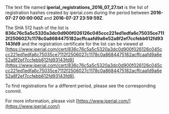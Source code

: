 The text file named **iperial_registrations_2016_07_27.txt** is the list of registration hashes created by iperial.com during the period between **2016-07-27 00:00:00Z** and **2016-07-27 23:59:59Z**.

The SHA 512 hash of the list is **836c76c5a5c5320a3dc0d900f026126c045ccc221ed1edfa6c75035ce7112f2506027c1178c0a8684475182acffcaafd9a6e52a8f2ef7ccfebb612fd93143fd9** and the registration certificate for the list can be viewed at [https://www.iperial.com/cert/836c76c5a5c5320a3dc0d900f026126c045ccc221ed1edfa6c75035ce7112f2506027c1178c0a8684475182acffcaafd9a6e52a8f2ef7ccfebb612fd93143fd9](https://www.iperial.com/cert/836c76c5a5c5320a3dc0d900f026126c045ccc221ed1edfa6c75035ce7112f2506027c1178c0a8684475182acffcaafd9a6e52a8f2ef7ccfebb612fd93143fd9).

To find registrations for a different period, please see the corresponding commit.

For more information, please visit [https://www.iperial.com/](https://www.iperial.com/)
